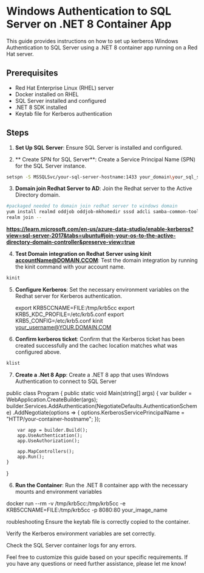 # Windows Authentication to SQL Server on .NET 8 Container App

This guide provides instructions on how to set up kerberos Windows Authentication to SQL Server using a .NET 8 container app running on a Red Hat server.

## Prerequisites

- Red Hat Enterprise Linux (RHEL) server
- Docker installed on RHEL
- SQL Server installed and configured
- .NET 8 SDK installed
- Keytab file for Kerberos authentication

## Steps


1. **Set Up SQL Server**: Ensure SQL Server is installed and configured.

2. ** Create SPN for SQL Server**: Create a Service Principal Name (SPN) for the SQL Server instance.

```sh
setspn -S MSSQLSvc/your-sql-server-hostname:1433 your_domain\your_sql_server_account
```

3. **Domain join Redhat Server to AD**: Join the Redhat server to the Active Directory domain.

```sh
#packaged needed to domain join redhat server to windows domain
yum install realmd oddjob oddjob-mkhomedir sssd adcli samba-common-tools krb5-workstation openldap-clients policycoreutils-python -y
realm join --
```

**https://learn.microsoft.com/en-us/azure-data-studio/enable-kerberos?view=sql-server-2017&tabs=ubuntu#join-your-os-to-the-active-directory-domain-controller&preserve-view=true**

4. **Test Domain integration on Redhat Server using kinit accountName@DOMAIN.CCOM**: Test the domain integration by running the kinit command with your account name.

```sh
kinit
```



5. **Configure Kerberos**: Set the necessary environment variables on the Redhat server for Kerberos authentication.

    
    export KRB5CCNAME=FILE:/tmp/krb5cc
    export KRB5_KDC_PROFILE=/etc/krb5.conf
    export KRB5_CONFIG=/etc/krb5.conf
    kinit your_username@YOUR.DOMAIN.COM

6. **Confirm kerberos ticket**: Confirm that the Kerberos ticket has been created successfully and the cachec location matches what was configured above.

```sh
klist
```


7. **Create a .Net 8 App**: Create a .NET 8 app that uses Windows Authentication to connect to SQL Server

public class Program
{
    public static void Main(string[] args)
    {
        var builder = WebApplication.CreateBuilder(args);
        builder.Services.AddAuthentication(NegotiateDefaults.AuthenticationScheme)
            .AddNegotiate(options =>
            {
                options.KerberosServicePrincipalName = "HTTP/your-container-hostname";
            });

        var app = builder.Build();
        app.UseAuthentication();
        app.UseAuthorization();

        app.MapControllers();
        app.Run();
    }
}

6. **Run the Container**: Run the .NET 8 container app with the necessary mounts and environment variables

docker run --rm -v /tmp/krb5cc:/tmp/krb5cc -e KRB5CCNAME=FILE:/tmp/krb5cc -p 8080:80 your_image_name


roubleshooting
Ensure the keytab file is correctly copied to the container.

Verify the Kerberos environment variables are set correctly.

Check the SQL Server container logs for any errors.

Feel free to customize this guide based on your specific requirements. If you have any questions or need further assistance, please let me know!